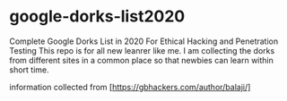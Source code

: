 # google-dorks-list2020
Complete Google Dorks List in 2020 For Ethical Hacking and Penetration Testing
This repo is for all new leanrer like me. I am collecting the dorks from different sites in a common place so that newbies can learn within short time.

information collected from [https://gbhackers.com/author/balaji/]

